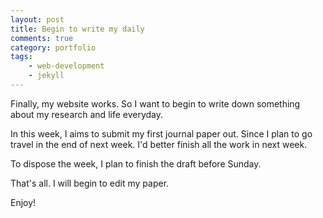 ```yaml
---
layout: post
title: Begin to write my daily
comments: true
category: portfolio
tags:
    - web-development
    - jekyll
---
```


Finally, my website works. So I want to begin to write down something about my
research and life everyday.

In this week, I aims to submit my first journal paper out. Since I plan to go
travel in the end of next week. I'd better finish all the work in next week.

To dispose the week, I plan to finish the draft before Sunday.

That's all. I will begin to edit my paper.

Enjoy!
